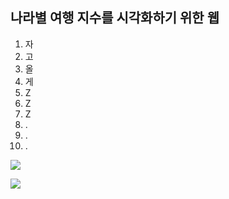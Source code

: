 ## 나라별 여행 지수를 시각화하기 위한 웹

1. 자
2. 고
3. 올
4. 게
5. Z
6. Z
7. Z
8. .
9. .
10. .

<p>
 <img src="https://github.com/jenihun/bigdata_project/assets/66957765/23e00ca7-6d16-42e9-957f-a5c0457d0d3a">
 </p>
 <p>
 <img src="https://github.com/jenihun/bigdata_project/assets/66957765/1e2f8c5e-3ad1-4fdc-b720-f68ad14e30d2">
 </p>
